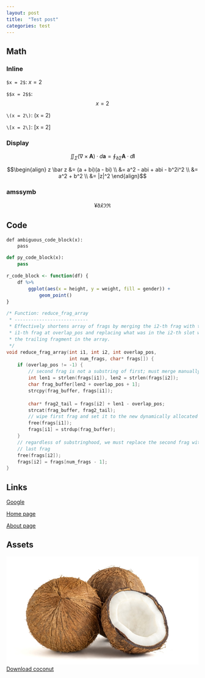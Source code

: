 ```yaml
---
layout: post
title:  "Test post"
categories: test
---
```


## Math

### Inline

`$x = 2$`: $x = 2$

`$$x = 2$$`: $$x = 2$$

`\(x = 2\)`: \(x = 2\)

`\[x = 2\]`: \[x = 2\]

### Display

$$\iint_\Sigma (\nabla \times \mathbf A) \cdot d\mathbf a = \oint_{\partial \Sigma} \mathbf A \cdot d\mathbf l$$

$$\begin{align}
z \bar z &= (a + bi)(a - bi) \\
    &= a^2 - abi + abi - b^2i^2 \\
    &= a^2 + b^2 \\
    &= |z|^2
\end{align}$$

### amssymb

$$\yen \eth \hat x \Im \Re$$

## Code

```none
def ambiguous_code_block(x):
    pass
```

```py
def py_code_block(x):
    pass
```

```R
r_code_block <- function(df) {
    df %>%
        ggplot(aes(x = height, y = weight, fill = gender)) +
            geom_point()
}
```

```c
/* Function: reduce_frag_array
 * ---------------------------
 * Effectively shortens array of frags by merging the i2-th frag with the
 * i1-th frag at overlap_pos and replacing what was in the i2-th slot with
 * the trailing fragment in the array.
 */
void reduce_frag_array(int i1, int i2, int overlap_pos,
                       int num_frags, char* frags[]) {
    if (overlap_pos != -1) {
        // second frag is not a substring of first; must merge manually
        int len1 = strlen(frags[i1]), len2 = strlen(frags[i2]);
        char frag_buffer[len2 + overlap_pos + 1];
        strcpy(frag_buffer, frags[i1]);

        char* frag2_tail = frags[i2] + len1 - overlap_pos;
        strcat(frag_buffer, frag2_tail);
        // wipe first frag and set it to the new dynamically allocated string
        free(frags[i1]);
        frags[i1] = strdup(frag_buffer);
    }
    // regardless of substringhood, we must replace the second frag with the
    // last frag
    free(frags[i2]);
    frags[i2] = frags[num_frags - 1];
}
```

## Links

[Google][google]

[Home page](/)

[About page](/about)

[google]: https://google.com

## Assets

![Coconut](/assets/coconut.jpg)
[Download coconut](/assets/coconut.jpg)
